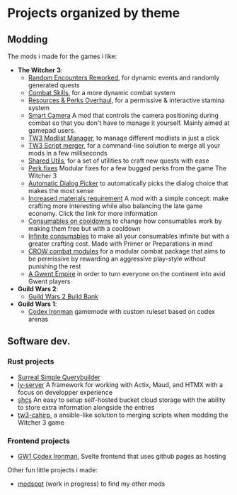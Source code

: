 # Projects organized by theme
## Modding
The mods i made for the games i like:
  - **The Witcher 3**:
    - [Random Encounters Reworked](https://github.com/Aelto/tw3-random-encounters-reworked), for dynamic events and randomly generated quests
    - [Combat Skills](https://github.com/Aelto/tw3-combat-skills), for a more dynamic combat system
    - [Resources & Perks Overhaul](https://github.com/Aelto/tw3-resources-perks-overhaul), for a permissive & interactive stamina system
    - [Smart Camera](https://modspot.dev/u/aeltoth/tw3-smart-camera) A mod that controls the camera positioning during combat so that you don't have to manage it yourself. Mainly aimed at gamepad users.
    - [TW3 Modlist Manager](https://github.com/Aelto/tw3-modlist-manager), to manage different modlists in just a click
    - [TW3 Script merger](https://github.com/Aelto/tw3-script-merger), for a command-line  solution to merge all your mods in a few milliseconds
    - [Shared Utils](https://github.com/Aelto/tw3-shared-utils), for a set of utilities to craft new quests with ease
    - [Perk fixes](https://github.com/Aelto/tw3-perk-fixes) Modular fixes for a few bugged perks from the game The Witcher 3
    - [Automatic Dialog Picker](https://github.com/Aelto/tw3-automatic-dialog-picker) to automatically picks the dialog choice that makes the most sense
    - [Increased materials requirement](https://github.com/Aelto/tw3-increased-materials-requirement) A mod with a simple concept: make crafting more interesting while also balancing the late game economy. Click the link for more information
    - [Consumables on cooldowns](https://github.com/Aelto/tw3-consumables-on-cooldowns) to change how consumables work by making them free but with a cooldown
    - [Infinite consumables](https://github.com/Aelto/tw3-infinite-consumables) to make all your consumables infinite but with a greater crafting cost. Made with Primer or Preparations in mind
    - [CROW combat modules](https://modspot.dev/u/aeltoth/tw3-crow) for a modular combat package that aims to be permissive by rewarding an aggressive play-style without punishing the rest
    - [A Gwent Empire](https://modspot.dev/u/aeltoth/a-gwent-empire) in order to turn everyone on the continent into avid Gwent players
  - **Guild Wars 2**:
    - [Guild Wars 2 Build Bank](https://github.com/Aelto/gw2-build-bank)
  - **Guild Wars 1**:
    - [Codex Ironman](https://aelto.github.io/gw-codex-ironman/) gamemode with custom ruleset based on codex arenas

## Software dev.
### Rust projects
- [Surreal Simple Querybuilder](https://github.com/Aelto/surreal-simple-querybuilder)
- [lv-server](https://github.com/Aelto/lv-server) A framework for working with Actix, Maud, and HTMX with a focus on developper experience
- [shcs](https://github.com/Aelto/shcs) An easy to setup self-hosted bucket cloud storage with the ability to store extra information alongside the entries
- [tw3-cahirp](https://github.com/Aelto/tw3-cahirp), a ansible-like solution to merging scripts when modding the Witcher 3 game

### Frontend projects
- [GW1 Codex Ironman](https://github.com/Aelto/gw-codex-ironman), Svelte frontend that uses github pages as hosting

Other fun little projects i made:
 - [modspot](https://modspot.dev/browse) (work in progress) to find my other mods
